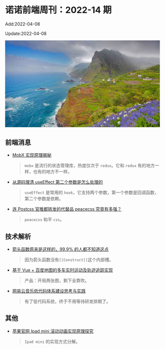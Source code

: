 <!--
 * @Description: weekly-14
 * @Author: wangfuyuan
 * @Email: wangfuyuan@nnuo.com
 * @Date: 2022-04-08 15:01:39
 * @LastEditors: wangfuyuan
 * @LastEditTime: 2022-04-08 15:21:53
 * @FilePath: \nuofe-weekly1\2022\weekly-14.md
-->

# 诺诺前端周刊：2022-14 期

Add:2022-04-08

Update:2022-04-08

![202214](../images/2022/202214.jpg)

## 前端消息

- [MobX 实现原理揭秘](https://mp.weixin.qq.com/s/KnlRBGr0iS2BBrsVB4oUsw)

  > `mobx` 是流行的状态管理库，热度仅次于 `redux`。它和 `redux` 有的地方一样，也有的地方不一样。

- [从源码理清 useEffect 第二个参数是怎么处理的](https://mp.weixin.qq.com/s/GQR4hru8rr3fu5PiI_Qnsw)

  > `useEffect` 是常用的 `hook`，它支持两个参数，第一个参数是回调函数，第二个参数是依赖。

- [连 Postcss 官推都转发的代替品 peacecss 究竟有多强？](https://zhuanlan.zhihu.com/p/472891208)

  > `peacecss` 和平 `css`。

## 技术解析

- [箭头函数原来是这样的，99.9% 的人都不知道这点](https://juejin.cn/post/7050492355056664612)

  > 因为箭头函数没有`[[Construct]]`这个内部槽。

- [基于 Vue + 百度地图的多车实时运动及轨迹追踪实现](https://mp.weixin.qq.com/s/nHWK_eSm99gmLrhgJtd0KA)

  > 产品：开局两张图，剩下全靠吹。

- [网易云音乐低代码体系建设思考与实践](https://mp.weixin.qq.com/s/3UE737wNWpJAHeL2fTpChQ)

  > 有了低代码系统，终于不用等待研发排期了。

## 其他

- [苹果官网 Ipad mini 滚动动画实现原理探究](https://mp.weixin.qq.com/s/w6PKukh3yMrTocGwncZPEw)

  > `Ipad mini` 的实现方式分解。
